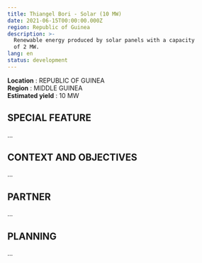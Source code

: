 ```yaml
---
title: Thiangel Bori - Solar (10 MW)
date: 2021-06-15T00:00:00.000Z
region: Republic of Guinea
description: >-
  Renewable energy produced by solar panels with a capacity 
  of 2 MW.
lang: en
status: development
---
```

**Location** : REPUBLIC OF GUINEA<br>
**Region** : MIDDLE GUINEA<br>
**Estimated yield** : 10 MW<br>

## SPECIAL FEATURE

...

## CONTEXT AND OBJECTIVES

...

## PARTNER

...

## PLANNING

...

